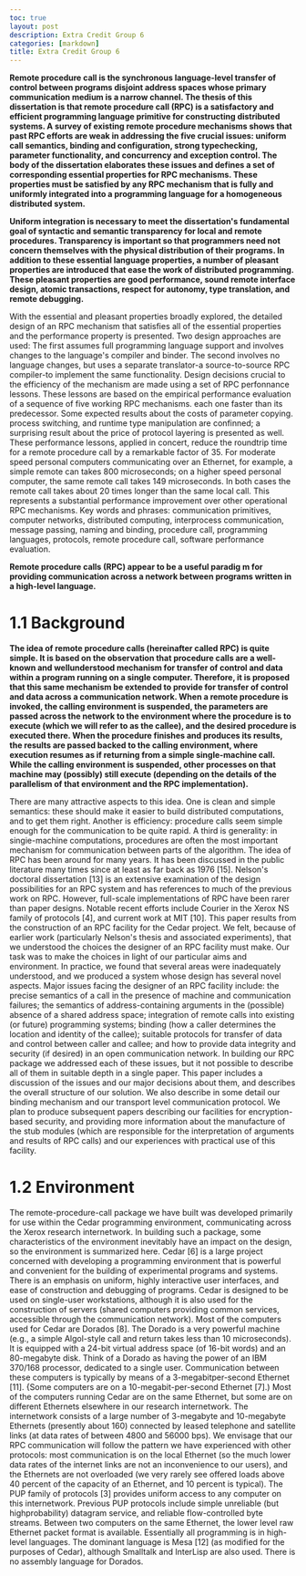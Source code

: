 ```yaml
---
toc: true
layout: post
description: Extra Credit Group 6
categories: [markdown]
title: Extra Credit Group 6
---
```


**Remote procedure call is the synchronous language-level transfer of control between programs disjoint address spaces whose primary communication medium is a narrow channel. The thesis of this dissertation is that remote procedure call (RPC) is a satisfactory and efficient programming language primitive for constructing distributed systems. A survey of existing remote procedure mechanisms shows that past RPC efforts are weak in addressing the five crucial issues: uniform call semantics, binding and configuration, strong typechecking, parameter functionality, and concurrency and exception control. The body of the dissertation elaborates these issues and defines a set of corresponding essential properties for RPC mechanisms. These properties must be satisfied by any RPC mechanism that is fully and uniformly integrated into a programming language for a homogeneous distributed system.** 

**Uniform integration is necessary to meet the dissertation's fundamental goal of syntactic and semantic transparency for local and remote procedures. Transparency is important so that programmers need not concern themselves with the physical distribution of their programs. In addition to these essential language properties, a number of pleasant properties are introduced that ease the work of distributed programming. These pleasant properties are good performance, sound remote interface design, atomic transactions, respect for autonomy, type translation, and remote debugging.**

With the essential and pleasant properties broadly explored, the detailed design of an RPC
mechanism that satisfies all of the essential properties and the performance property is presented.
Two design approaches are used: The first assumes full programming language support and involves
changes to the language's compiler and binder. The second involves no language changes, but uses
a separate translator-a source-to-source RPC compiler-to implement the same functionality.
Design decisions crucial to the efficiency of the mechanism are made using a set of RPC
perfonnance lessons. These lessons are based on the empirical performance evaluation of a
sequence of five working RPC mechanisms. each one faster than its predecessor. Some expected
results about the costs of parameter copying. process switching, and runtime type manipulation are
confinned; a surprising result about the price of protocol layering is presented as well. These
performance lessons, applied in concert, reduce the roundtrip time for a remote procedure call by a
remarkable factor of 35. For moderate speed personal computers communicating over an Ethernet,
for example, a simple remote can takes 800 microseconds; on a higher speed personal computer, the
same remote call takes 149 microseconds. In both cases the remote call takes about 20 times longer
than the same local call. This represents a substantial performance improvement over other
operational RPC mechanisms.
Key words and phrases: communication primitives, computer networks, distributed computing,
interprocess communication, message passing, naming and binding, procedure call, programming
languages, protocols, remote procedure call, software performance evaluation. 


**Remote procedure calls (RPC) appear to be a useful paradig m for providing communication across a network between programs written in a high-level language.**


# 1.1 Background 
**The idea of remote procedure calls (hereinafter called RPC) is quite simple. It is based on the observation that procedure calls are a well-known and wellunderstood mechanism for transfer of control and data within a program running on a single computer. Therefore, it is proposed that this same mechanism be extended to provide for transfer of control and data across a communication network. When a remote procedure is invoked, the calling environment is suspended, the parameters are passed across the network to the environment where the procedure is to execute (which we will refer to as the callee), and the desired procedure is executed there. When the procedure finishes and produces its results, the results are passed backed to the calling environment, where execution resumes as if returning from a simple single-machine call. While the calling environment is suspended, other processes on that machine may (possibly) still execute (depending on the details of the parallelism of that environment and the RPC implementation).**

There are many attractive aspects to this idea. One is clean and simple
semantics: these should make it easier to build distributed computations, and to
get them right. Another is efficiency: procedure calls seem simple enough for the
communication to be quite rapid. A third is generality: in singie-machine computations, procedures are often the most important mechanism for communication between parts of the algorithm.
The idea of RPC has been around for many years. It has been discussed in the
public literature many times since at least as far back as 1976 [15]. Nelson's
doctoral dissertation [13] is an extensive examination of the design possibilities
for an RPC system and has references to much of the previous work on RPC.
However, full-scale implementations of RPC have been rarer than paper designs.
Notable recent efforts include Courier in the Xerox NS family of protocols [4],
and current work at MIT [10].
This paper results from the construction of an RPC facility for the Cedar
project. We felt, because of earlier work (particularly Nelson's thesis and associated experiments), that we understood the choices the designer of an RPC
facility must make. Our task was to make the choices in light of our particular
aims and environment. In practice, we found that several areas were inadequately
understood, and we produced a system whose design has several novel aspects.
Major issues facing the designer of an RPC facility include: the precise semantics
of a call in the presence of machine and communication failures; the semantics
of address-containing arguments in the (possible) absence of a shared address
space; integration of remote calls into existing (or future) programming systems;
binding (how a caller determines the location and identity of the callee); suitable
protocols for transfer of data and control between caller and callee; and how to
provide data integrity and security (if desired) in an open communication
network. In building our RPC package we addressed each of these issues, but it
not possible to describe all of them in suitable depth in a single paper. This paper
includes a discussion of the issues and our major decisions about them, and
describes the overall structure of our solution. We also describe in some detail
our binding mechanism and our transport level communication protocol. We
plan to produce subsequent papers describing our facilities for encryption-based
security, and providing more information about the manufacture of the stub
modules (which are responsible for the interpretation of arguments and results
of RPC calls) and our experiences with practical use of this facility.

# 1.2 Environment

The remote-procedure-call package we have built was developed primarily for
use within the Cedar programming environment, communicating across the
Xerox research internetwork. In building such a package, some characteristics of
the environment inevitably have an impact on the design, so the environment is
summarized here.
Cedar [6] is a large project concerned with developing a programming environment that is powerful and convenient for the building of experimental programs
and systems. There is an emphasis on uniform, highly interactive user interfaces,
and ease of construction and debugging of programs. Cedar is designed to be used on single-user workstations, although it is also used for the construction of
servers (shared computers providing common services, accessible through the
communication network).
Most of the computers used for Cedar are Dorados [8]. The Dorado is a very
powerful machine (e.g., a simple Algol-style call and return takes less than 10
microseconds). It is equipped with a 24-bit virtual address space (of 16-bit words)
and an 80-megabyte disk. Think of a Dorado as having the power of an IBM
370/168 processor, dedicated to a single user.
Communication between these computers is typically by means of a 3-megabitper-second Ethernet [11]. {Some computers are on a 10-megabit-per-second
Ethernet [7].) Most of the computers running Cedar are on the same Ethernet,
but some are on different Ethernets elsewhere in our research internetwork. The
internetwork consists of a large number of 3-megabyte and 10-megabyte Ethernets (presently about 160) connected by leased telephone and satellite links (at
data rates of between 4800 and 56000 bps). We envisage that our RPC communication will follow the pattern we have experienced with other protocols: most
communication is on the local Ethernet (so the much lower data rates of the
internet links are not an inconvenience to our users), and the Ethernets are not
overloaded (we very rarely see offered loads above 40 percent of the capacity of
an Ethernet, and 10 percent is typical).
The PUP family of protocols [3] provides uniform access to any computer on
this internetwork. Previous PUP protocols include simple unreliable (but highprobability) datagram service, and reliable flow-controlled byte streams. Between
two computers on the same Ethernet, the lower level raw Ethernet packet format
is available.
Essentially all programming is in high-level languages. The dominant language
is Mesa [12] (as modified for the purposes of Cedar), although Smalltalk and
InterLisp are also used. There is no assembly language for Dorados. 


